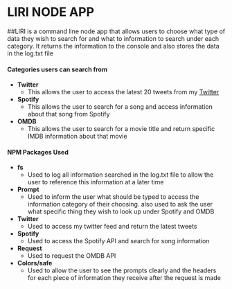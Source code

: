 # LIRI NODE APP

##LIRI is a command line node app that allows users to choose what type of data they wish to search for and what to information to search under each category.  It returns the information to the console and also stores the data in the log.txt file 


#### Categories users can search from 
- **Twitter**
	* This allows the user to access the latest 20 tweets from my [Twitter](www.twitter.com/kellsbellslovee)
- **Spotify**
	* This allows the user to search for a song and access information about that song from Spotify
- **OMDB**
	* This allows the user to search for a movie title and return specific IMDB information about that movie


#### NPM Packages Used 
- **fs**
	* Used to log all information searched in the log.txt file to allow the user to reference this information at a later time
- **Prompt**
	* Used to inform the user what should be typed to access the information category of their choosing.  also used to ask the user what specific thing they wish to look up under Spotify and OMDB
- **Twitter**
	* Used to access my twitter feed and return the latest tweets
- **Spotify**
	* Used to access the Spotify API and search for song information
- **Request**
	* Used to request the OMDB API
- **Colors/safe**
	* Used to allow the user to see the prompts clearly and the headers for each piece of information they receive after the request is made

